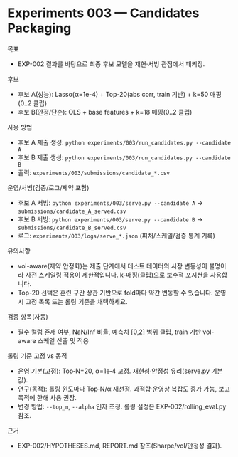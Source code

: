 # Experiments 003 — Candidates Packaging

목표
- EXP-002 결과를 바탕으로 최종 후보 모델을 재현·서빙 관점에서 패키징.

후보
- 후보 A(성능): Lasso(α=1e-4) + Top-20(abs corr, train 기반) + k=50 매핑(0..2 클립)
- 후보 B(안정/단순): OLS + base features + k=18 매핑(0..2 클립)

사용 방법
- 후보 A 제출 생성: `python experiments/003/run_candidates.py --candidate A`
- 후보 B 제출 생성: `python experiments/003/run_candidates.py --candidate B`
- 출력: `experiments/003/submissions/candidate_*.csv`

운영/서빙(검증/로그/제약 포함)
- 후보 A 서빙: `python experiments/003/serve.py --candidate A` → `submissions/candidate_A_served.csv`
- 후보 B 서빙: `python experiments/003/serve.py --candidate B` → `submissions/candidate_B_served.csv`
- 로그: `experiments/003/logs/serve_*.json` (피처/스케일/검증 통계 기록)

유의사항
- vol-aware(제약 안정화)는 제출 단계에서 테스트 데이터의 시장 변동성이 불명이라 사전 스케일링 적용이 제한적입니다. k-매핑(클립)으로 보수적 포지션을 사용합니다.
- Top-20 선택은 훈련 구간 상관 기반으로 fold마다 약간 변동할 수 있습니다. 운영 시 고정 목록 또는 롤링 기준을 채택하세요.

검증 항목(자동)
- 필수 컬럼 존재 여부, NaN/Inf 비율, 예측치 [0,2] 범위 클립, train 기반 vol-aware 스케일 산출 및 적용

롤링 기준 고정 vs 동적
- 운영 기본(고정): Top‑N=20, α=1e‑4 고정. 재현성·안정성 유리(serve.py 기본값).
- 연구(동적): 롤링 윈도마다 Top‑N/α 재선정. 과적합·운영상 복잡도 증가 가능, 보고 목적에 한해 사용 권장.
- 변경 방법: `--top_n`, `--alpha` 인자 조정. 롤링 설정은 EXP‑002/rolling_eval.py 참조.

근거
- EXP-002/HYPOTHESES.md, REPORT.md 참조(Sharpe/vol/안정성 결과).
